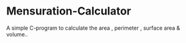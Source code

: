 # Mensuration-Calculator
A simple C-program to calculate the area , perimeter , surface area &amp; volume..
